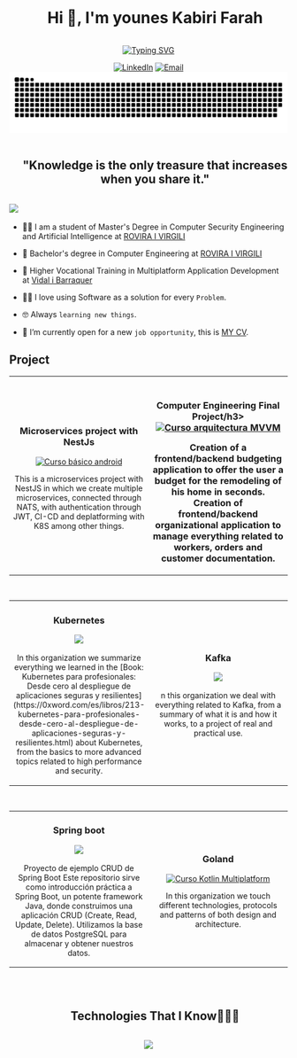 

<!--h1 without bottom border-->
<div align=center>
  <ul align="center">
    <summary><h1 style="display: inline-block">Hi 👋, I'm younes Kabiri Farah</h1></summary>
  </ul>


<a href="https://git.io/typing-svg"><img src="https://readme-typing-svg.herokuapp.com?font=Fira+Code&weight=700&size=30&pause=1000&random=false&width=435&lines=Software+engineer;Computer+Security+Engineering+and+Artificial+Intelligence;Cloud+Computing;Distributed+Systems;Back-end+developer" alt="Typing SVG" /></a>

</div>

<div align=center>
  	<a href="https://www.linkedin.com/in/younes-kabiri-farah-276297244/"><img src="https://img.shields.io/badge/linkedin-%230A66C2.svg?style=plastic&logo=linkedin&logoColor=white" alt="LinkedIn"/></a>
<a href="mailto:youneskabiri17@gmail.com?subject=Hi%20Kartik%20,%20nice%20to%20meet%20you!" target="_blank"><img alt="Email" src="https://img.shields.io/static/v1?style=for-the-badge&message=Gmail&color=EA4335&logo=Gmail&logoColor=FFFFFF&label=" /></a>
</div>

<!--- snake -->
<div align="center">
  <img  src="https://github.com/1999AZZAR/1999AZZAR/blob/readme/resources/img/grid-snake.svg"
       alt="snake" /></a>
</div>


<!--h2 without bottom border-->
<div id="user-content-toc">
  <ul align="center">
    <summary><h2 style="display: inline-block">"Knowledge is the only treasure that increases when you share it."</h2></summary>
  </ul>
</div>


<!--horizontal divider(gradiant)-->
<img src="https://user-images.githubusercontent.com/73097560/115834477-dbab4500-a447-11eb-908a-139a6edaec5c.gif">



<!--Intro start-->


  - 👨‍🎓 I am a student of Master's Degree in Computer Security Engineering and Artificial Intelligence at [ROVIRA I VIRGILI](https://www.urv.cat/en/)
  
- 🏫 Bachelor's degree in Computer Engineering at [ROVIRA I VIRGILI](https://www.urv.cat/en/)
  
- 🏫 Higher Vocational Training in Multiplatform Application Development at [Vidal i Barraquer](https://www.vidalibarraquer.net/)
  
- :technologist: I love using Software as a solution for every `Problem`.
  
- :nerd_face: Always `learning new things`.
- :thinking: I’m currently open for a new `job opportunity`, this is [MY CV](https://res.cloudinary.com/dz3erohks/image/upload/v1719669940/CV_Younes_Kabiri_2_jkzeoh.pdf).
  
<!--Intro end-->





## Project
<!-- Nest Microservices-->
<table>
<tr>
<td width="50%">
<h3 align="center">Microservices project with NestJs</h3>
<div align="center">
<a href="https://github.com/orgs/Nest-microservices-project/repositories" target="_blank"><img src="https://res.cloudinary.com/dz3erohks/image/upload/v1719672484/Screenshot_2024-06-29_at_16.47.49_zhtluy.png" width="400" alt="Curso básico android"></a>
<p>This is a microservices project with NestJS in which we create multiple microservices, connected through NATS, with authentication through JWT, CI-CD and deplatforming with K8S among other things.</p>
</div>
                                                                                      
</td>
<!-- TFG-->
<td width="50%">
               <br>
<h3 align="center">Computer Engineering Final Project/h3>
<div align="center">                                       
<a href="https://repositori.urv.cat/estatic/TFG0011/es_TFG6934.html" target="_blank"><img src="https://res.cloudinary.com/dz3erohks/image/upload/v1719673052/Screenshot_2024-06-29_at_16.57.15_y2yzxp.png" width="400" alt="Curso arquitectura MVVM"></a>
<br>

</p>Creation of a frontend/backend budgeting application to offer the user a budget for the remodeling of his home in seconds.
Creation of frontend/backend organizational application to manage everything related to workers, orders and customer documentation.</p>
</div>                                                             
</table>                                                                                 
</div>
<br>

<!-- K8S -->
<table>
<tr>
<td width="50%">
<h3 align="center">Kubernetes</h3>
<div align="center">
<a href="https://github.com/orgs/kubernetes-summary-book/repositories" target="_blank"><img src="https://res.cloudinary.com/dz3erohks/image/upload/v1720472582/Screenshot_2024-07-08_at_23.02.50_r1ydkm.png"></a>

<p>In this organization we summarize everything we learned in the [Book: Kubernetes para profesionales: Desde cero al despliegue de aplicaciones seguras y resilientes](https://0xword.com/es/libros/213-kubernetes-para-profesionales-desde-cero-al-despliegue-de-aplicaciones-seguras-y-resilientes.html) about Kubernetes, from the basics to more advanced topics related to high performance and security.</p>
</div>
                                                                                      
</td>       

<!-- Kafka -->
<td width="50%">
<h3 align="center">Kafka</h3>
<div align="center">
<a href="https://github.com/orgs/Apache-kafka-projects/repositories" target="_blank"><img src="https://res.cloudinary.com/dz3erohks/image/upload/v1720472761/Screenshot_2024-07-06_at_20.37.21_ugmgiz.png"></a>

<p>n this organization we deal with everything related to Kafka, from a summary of what it is and how it works, to a project of real and practical use.</p>
</div>
                                                                                      
</td>  
</table>                                                                                 
</div>
<br>


<table>
<tr>
<td width="50%">
<h3 align="center">Spring boot</h3>
<div align="center">
<a href="https://github.com/younesKabiriFarah/spring_boot" target="_blank"><img src="https://media.licdn.com/dms/image/D4D12AQFscCu_T0xB3A/article-cover_image-shrink_423_752/0/1688794846091?e=1724889600&v=beta&t=uxO-anVIuh_Wm38cS7wSVuBEswQ0nDWWd4AqVQLtvIw"></a>

<p>Proyecto de ejemplo CRUD de Spring Boot Este repositorio sirve como introducción práctica a Spring Boot, un potente framework Java, donde construimos una aplicación CRUD (Create, Read, Update, Delete). Utilizamos la base de datos PostgreSQL para almacenar y obtener nuestros datos.</p>
</div>
                                                                                      
</td>       

<td width="50%">
<h3 align="center">Goland</h3>
<div align="center">
<a href="https://github.com/orgs/Go-projects-patterns-protocols/repositories" target="_blank"><img src="https://res.cloudinary.com/dz3erohks/image/upload/v1719676041/1024px-Go_Logo_Blue.svg_nhymmz.png" width="400" alt="Curso Kotlin Multiplatform"></a>

<p>In this organization we touch different technologies, protocols and patterns of both design and architecture.</p>
</div>
                                                                                      
</td>  
</table>                                                                                 
</div>
<br>







     
<!--- stats (end) -->


<!--h1 without bottom border-->
<div id="user-content-toc">
  <ul align="center">
    <summary><h2 style="display: inline-block">Technologies That I Know👨🏻‍💻</h2></summary>
  </ul>
</div>
<!--tech stack icons-->
<p align="center">
  <a href="https://skillicons.dev">
    <img src="https://skillicons.dev/icons?i=git,aws,css,discord,docker,postgres,prisma,dynamodb,express,firebase,redis,github,html,java,js,linux,materialui,nginx,mongodb,mysql,nestjs,nodejs,postman,py,redux,tailwind,ts,vscode,kubernetes&perline=14" />
  </a>
</p>





</div>



